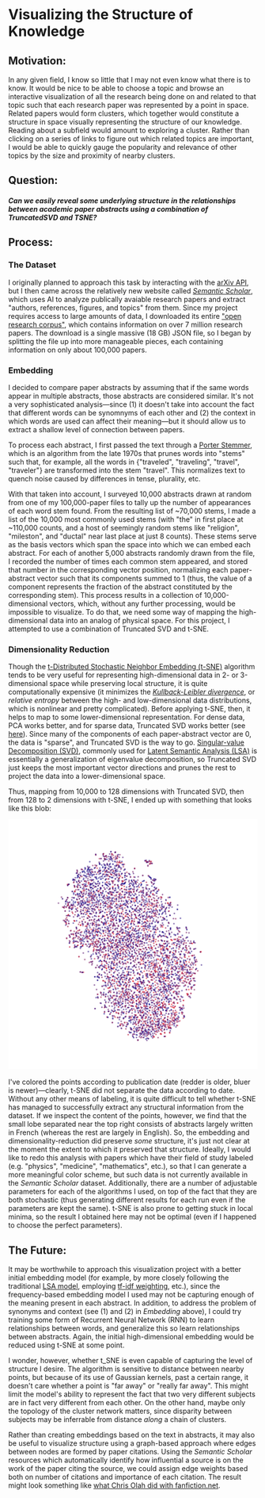 # Visualizing the Structure of Knowledge

## Motivation:
In any given field, I know so little that I may not even know what there is to know. It would be nice to be able to choose a topic and browse an interactive visualization of all the research being done on and related to that topic such that each research paper was represented by a point in space. Related papers would form clusters, which together would constitute a structure in space visually representing the structure of our knowledge. Reading about a subfield would amount to exploring a cluster. Rather than clicking on a series of links to figure out which related topics are important, I would be able to quickly gauge the popularity and relevance of other topics by the size and proximity of nearby clusters. 

## Question:
#### _Can we easily reveal some underlying structure in the relationships between academic paper abstracts using a combination of TruncatedSVD and TSNE?_

## Process:

### The Dataset

I originally planned to approach this task by interacting with the [arXiv API](https://arxiv.org/help/api/index), but I then came across the relatively new website called [_Semantic Scholar_](https://semanticscholar.org), which uses AI to analyze publically avaiable research papers and extract "authors, references, figures, and topics" from them. Since my project requires access to large amounts of data, I downloaded its entire ["open research corpus"](http://labs.semanticscholar.org/corpus/), which contains information on over 7 million research papers. The download is a single massive (18 GB) JSON file, so I began by splitting the file up into more manageable pieces, each containing information on only about 100,000 papers.

### Embedding

I decided to compare paper abstracts by assuming that if the same words appear in multiple abstracts, those abstracts are considered similar. It's not a very sophisticated analysis—since (1) it doesn't take into account the fact that different words can be synomnyms of each other and (2) the context in which words are used can affect their meaning—but it should allow us to extract a shallow level of connection between papers.

To process each abstract, I first passed the text through a [Porter Stemmer](https://pythonprogramming.net/stemming-nltk-tutorial/), which is an algorithm from the late 1970s that prunes words into "stems" such that, for example, all the words in {"traveled", "traveling", "travel", "traveler"} are transformed into the stem "travel". This normalizes text to quench noise caused by differences in tense, plurality, etc. 

With that taken into account, I surveyed 10,000 abstracts drawn at random from one of my 100,000-paper files to tally up the number of appearances of each word stem found. From the resulting list of ~70,000 stems, I made a list of the 10,000 most commonly used stems (with "the" in first place at ~110,000 counts, and a host of seemingly random stems like "religion", "mileston", and "ductal" near last place at just 8 counts). These stems serve as the basis vectors which span the space into which we can embed each abstract. For each of another 5,000 abstracts randomly drawn from the file, I recorded the number of times each common stem appeared, and stored that number in the corresponding vector position, normalizing each paper-abstract vector such that its components summed to 1 (thus, the value of a component represents the fraction of the abstract constituted by the corresponding stem). This process results in a collection of 10,000-dimensional vectors, which, without any further processing, would be impossible to visualize. To do that, we need some way of mapping the high-dimensional data into an analog of physical space. For this project, I attempted to use a combination of Truncated SVD and t-SNE.

### Dimensionality Reduction

Though the [t-Distributed Stochastic Neighbor Embedding (t-SNE)](https://en.wikipedia.org/wiki/T-distributed_stochastic_neighbor_embedding) algorithm tends to be very useful for representing high-dimensional data in 2- or 3-dimensional space while preserving local structure, it is quite computationally expensive (it minimizes the [_Kullback-Leibler divergence_](https://en.wikipedia.org/wiki/Kullback%E2%80%93Leibler_divergence), or _relative entropy_ between the high- and low-dimensional data distributions, which is nonlinear and pretty complicated). Before applying t-SNE, then, it helps to map to some lower-dimensional representation. For dense data, PCA works better, and for sparse data, Truncated SVD works better (see [here](http://scikit-learn.org/stable/modules/generated/sklearn.manifold.TSNE.html)). Since many of the components of each paper-abstract vector are 0, the data is "sparse", and Truncated SVD is the way to go. [Singular-value Decomposition (SVD)](https://en.wikipedia.org/wiki/Singular-value_decomposition), commonly used for [Latent Semantic Analysis (LSA)](https://en.wikipedia.org/wiki/Latent_semantic_analysis) is essentially a generalization of eigenvalue decomposition, so Truncated SVD just keeps the most important vector directions and prunes the rest to project the data into a lower-dimensional space.

Thus, mapping from 10,000 to 128 dimensions with Truncated SVD, then from 128 to 2 dimensions with t-SNE, I ended up with something that looks like this blob:

![image]

I've colored the points according to publication date (redder is older, bluer is newer)—clearly, t-SNE did not separate the data according to date. Without any other means of labeling, it is quite difficult to tell whether t-SNE has managed to successfully extract any structural information from the dataset. If we inspect the content of the points, however, we find that the small lobe separated near the top right consists of abstracts largely written in French (whereas the rest are largely in English). So, the embedding and dimensionality-reduction did preserve _some_ structure, it's just not clear at the moment the extent to which it preserved that structure. Ideally, I would like to redo this analysis with papers which have their field of study labeled (e.g. "physics", "medicine", "mathematics", etc.), so that I can generate a more meaningful color scheme, but such data is not currently available in the _Semantic Scholar_ dataset. Additionally, there are a number of adjustable parameters for each of the algorithms I used, on top of the fact that they are both stochastic (thus generating different results for each run even if the parameters are kept the same). t-SNE is also prone to getting stuck in local minima, so the result I obtained here may not be optimal (even if I happened to choose the perfect parameters). 

## The Future:

It may be worthwhile to approach this visualization project with a better initial embedding model (for example, by more closely following the traditional [LSA model](https://en.wikipedia.org/wiki/Latent_semantic_analysis), employing [tf-idf weighting](https://en.wikipedia.org/wiki/Tf%E2%80%93idf), etc.), since the frequency-based embedding model I used may not be capturing enough of the meaning present in each abstract. In addition, to address the problem of synonyms and context (see (1) and (2) in _Embedding_ above), I could try training some form of Recurrent Neural Network (RNN) to learn relationships between words, and generalize this so learn relationships between abstracts. Again, the initial high-dimensional embedding would be reduced using t-SNE at some point. 

I wonder, however, whether t_SNE is even capable of capturing the level of structure I desire. The algorithm is sensitive to distance between nearby points, but because of its use of Gaussian kernels, past a certain range, it doesn't care whether a point is "far away" or "really far away". This might limit the model's ability to represent the fact that two very different subjects are in fact very different from each other. On the other hand, maybe only the topology of the cluster network matters, since disparity between subjects may be inferrable from distance _along_ a chain of clusters.

Rather than creating embeddings based on the text in abstracts, it may also be useful to visualize structure using a graph-based approach where edges between nodes are formed by paper citations. Using the _Semantic Scholar_ resources which automatically identify how influential a source is on the work of the paper citing the source, we could assign edge weights based both on number of citations and importance of each citation. The result might look something like [what Chris Olah did with fanfiction.net](http://colah.github.io/posts/2014-07-FFN-Graphs-Vis/). 

[image]: https://raw.githubusercontent.com/chrismbryant/arXiv-structure/master/images/papers-2017-02-21-70-p_2.png 
